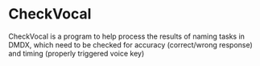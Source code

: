 # CheckVocal
CheckVocal is a program to help process the results of naming tasks in DMDX, which need to be checked for accuracy (correct/wrong response) and timing (properly triggered voice key)

